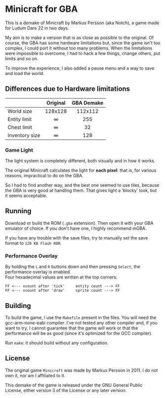 # Minicraft for GBA

This is a demake of Minicraft by Markus Persson (aka Notch), a game made for
Ludum Dare 22 in two days.

My aim is to make a version that is as close as possible to the original.
Of course, the GBA has some hardware limitations but, since the game isn't too
complex, I could port it without too many problems.
When the limitations were impossible to overcome, I had to hack a few things,
change others, put limits and so on.

To improve the experience, I also added a pause menu and a way to save and load
the world.

## Differences due to Hardware limitations
|                | Original | GBA Demake |
| -------------- | :------: | :--------: |
| World size     | 128x128  | 112x112    |
| Entity limit   | ∞        | 255        |
| Chest limit    | ∞        | 32         |
| Inventory size | ∞        | 128        |

### Game Light
The light system is completely different, both visually and in how it works.

The original Minicraft calculates the light for **each pixel**: that is, for
various reasons, impractical to do on the GBA.

So I had to find another way, and the best one seemed to use tiles, because the
GBA is very good at handling them. That gives light a 'blocky' look, but it
seems acceptable.

## Running
Download or build the ROM (`.gba` extension). Then open it with your GBA
emulator of choice. If you don't have one, I highly recommend mGBA.

If you have any trouble with the save files, try to manually set the save format
to `128 KB Flash ROM`.

### Performance Overlay
By holding the `L` and `R` buttons down and then pressing `Select`, the
performance overlay is enabled.\
Four hexadecimal values are written at the top corners:
```
FF <--- vcount after 'tick'     entity count ---> FF
FF <--- vcount after 'draw'     sprite count ---> FF
```

## Building
To build the game, I use the `Makefile` present in the files.
You will need the gcc-arm-none-eabi compiler. I've not tested any other compiler
and, if you want to try, I cannot guarantee that the game will work or that the
performance will be as good (since it's optimized for the GCC compiler).

Run `make`: it should build without any configuration.

## License
The original game `Minicraft` was made by Markus Persson in 2011.
I do not own it, nor am I affiliated to it.

This demake of the game is released under the GNU General Public License, either
version 3 of the License or any later version.
